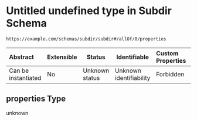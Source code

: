 # Untitled undefined type in Subdir Schema

```txt
https://example.com/schemas/subdir/subdir#/allOf/0/properties
```




| Abstract            | Extensible | Status         | Identifiable            | Custom Properties | Additional Properties | Access Restrictions | Defined In                                                                                    |
| :------------------ | ---------- | -------------- | ----------------------- | :---------------- | --------------------- | ------------------- | --------------------------------------------------------------------------------------------- |
| Can be instantiated | No         | Unknown status | Unknown identifiability | Forbidden         | Allowed               | none                | [subdir.schema.json\*](../generated-schemas/subdir/subdir.schema.json "open original schema") |

## properties Type

unknown
